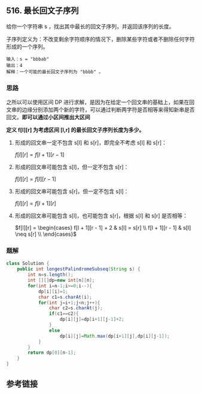 ## 516. 最长回文子序列
 
给你一个字符串 s ，找出其中最长的回文子序列，并返回该序列的长度。

子序列定义为：不改变剩余字符顺序的情况下，删除某些字符或者不删除任何字符形成的一个序列。


```
输入：s = "bbbab"
输出：4
解释：一个可能的最长回文子序列为 "bbbb" 。
```

### 思路

之所以可以使用区间 DP 进行求解，是因为在给定一个回文串的基础上，如果在回文串的边缘分别添加两个新的字符，可以通过判断两字符是否相等来得知新串是否回文。**即可以通过小区间推出大区间**

**定义 f[l][r] 为考虑区间 [l,r] 的最长回文子序列长度为多少。**

1. 形成的回文串一定不包含 s[l] 和 s[r]，即完全不考虑 s[l] 和 s[r]：
   
    $f[l][r] = f[l + 1][r - 1]$

2. 形成的回文串可能包含 s[l]，但一定不包含 s[r]：
   
    $f[l][r] = f[l][r - 1]$

3. 形成的回文串可能包含 s[r]，但一定不包含 s[l]：
   
    $f[l][r] = f[l + 1][r]$

4. 形成的回文串可能包含 s[l]，也可能包含 s[r]，根据 s[l] 和 s[r] 是否相等：

    $f[l][r] = \begin{cases} f[l + 1][r - 1] + 2 & s[l] = s[r] \\ f[l + 1][r - 1] & s[l] \neq s[r] \\ \end{cases}$
​

### 题解

```java
class Solution {
    public int longestPalindromeSubseq(String s) {
        int n=s.length();
        int [][]dp=new int[n][n];
        for(int i=n-1;i>=0;i--){
            dp[i][i]=1;
            char c1=s.charAt(i);
            for(int j=i+1;j<n;j++){
                char c2=s.charAt(j);
                if(c1==c2){
                    dp[i][j]=dp[i+1][j-1]+2;
                }
                else
                    dp[i][j]=Math.max(dp[i+1][j],dp[i][j-1]);
            }
        }
        return dp[0][n-1];
    }
}
```
## 参考链接